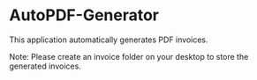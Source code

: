 # AutoPDF-Generator
This application automatically generates PDF invoices.

Note: Please create an invoice folder on your desktop to store the generated invoices.
